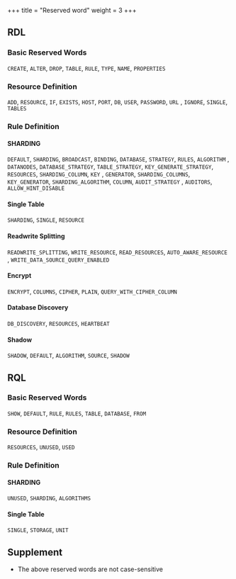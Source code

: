 +++
title = "Reserved word"
weight = 3
+++

## RDL

### Basic Reserved Words

`CREATE`, `ALTER`, `DROP`, `TABLE`, `RULE`, `TYPE`, `NAME`, `PROPERTIES`

### Resource Definition

`ADD`, `RESOURCE`, `IF`, `EXISTS`, `HOST`, `PORT`, `DB`, `USER`, `PASSWORD`, `URL`
, `IGNORE`, `SINGLE`, `TABLES`

### Rule Definition

#### SHARDING

`DEFAULT`, `SHARDING`, `BROADCAST`, `BINDING`, `DATABASE`, `STRATEGY`, `RULES`, `ALGORITHM`
, `DATANODES`, `DATABASE_STRATEGY`, `TABLE_STRATEGY`, `KEY_GENERATE_STRATEGY`, `RESOURCES`, `SHARDING_COLUMN`, `KEY`
, `GENERATOR`, `SHARDING_COLUMNS`, `KEY_GENERATOR`, `SHARDING_ALGORITHM`, `COLUMN`, `AUDIT_STRATEGY`
, `AUDITORS`, `ALLOW_HINT_DISABLE`

#### Single Table

`SHARDING`, `SINGLE`, `RESOURCE`

#### Readwrite Splitting

`READWRITE_SPLITTING`, `WRITE_RESOURCE`, `READ_RESOURCES`, `AUTO_AWARE_RESOURCE`
, `WRITE_DATA_SOURCE_QUERY_ENABLED`

#### Encrypt

`ENCRYPT`, `COLUMNS`, `CIPHER`, `PLAIN`, `QUERY_WITH_CIPHER_COLUMN`

#### Database Discovery

`DB_DISCOVERY`, `RESOURCES`, `HEARTBEAT`

#### Shadow

`SHADOW`, `DEFAULT`, `ALGORITHM`, `SOURCE`, `SHADOW`

## RQL

### Basic Reserved Words

`SHOW`, `DEFAULT`, `RULE`, `RULES`, `TABLE`, `DATABASE`, `FROM`

### Resource Definition

`RESOURCES`, `UNUSED`, `USED`

### Rule Definition

#### SHARDING

`UNUSED`, `SHARDING`, `ALGORITHMS`

#### Single Table

`SINGLE`, `STORAGE`, `UNIT`

## Supplement

- The above reserved words are not case-sensitive